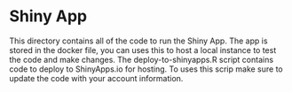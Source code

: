 # Shiny App

This directory contains all of the code to run the Shiny App. The app is stored in the docker file, you can uses this to host a local instance to test the code and make changes. The deploy-to-shinyapps.R script contains code to deploy to ShinyApps.io for hosting. To uses this scrip make sure to update the code with your account information.


